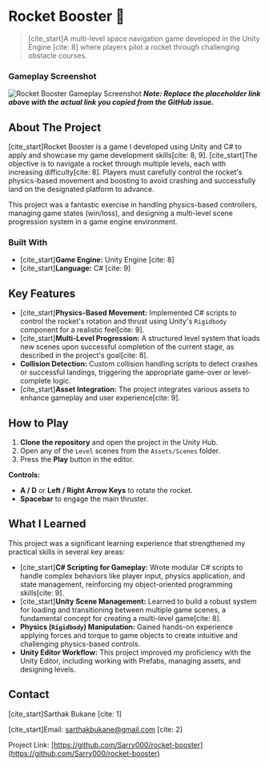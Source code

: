 # Rocket Booster 🚀

> [cite_start]A multi-level space navigation game developed in the Unity Engine [cite: 8] where players pilot a rocket through challenging obstacle courses.

### Gameplay Screenshot
![Rocket Booster Gameplay Screenshot](https://github.com/Sarry000/rocket-booster/issues/1)
***Note: Replace the placeholder link above with the actual link you copied from the GitHub issue.***

## About The Project

[cite_start]Rocket Booster is a game I developed using Unity and C# to apply and showcase my game development skills[cite: 8, 9]. [cite_start]The objective is to navigate a rocket through multiple levels, each with increasing difficulty[cite: 8]. Players must carefully control the rocket's physics-based movement and boosting to avoid crashing and successfully land on the designated platform to advance.

This project was a fantastic exercise in handling physics-based controllers, managing game states (win/loss), and designing a multi-level scene progression system in a game engine environment.

### Built With

* [cite_start]**Game Engine:** Unity Engine [cite: 8]
* [cite_start]**Language:** C# [cite: 9]

## Key Features

* [cite_start]**Physics-Based Movement:** Implemented C# scripts to control the rocket's rotation and thrust using Unity's `Rigidbody` component for a realistic feel[cite: 9].
* [cite_start]**Multi-Level Progression:** A structured level system that loads new scenes upon successful completion of the current stage, as described in the project's goal[cite: 8].
* **Collision Detection:** Custom collision handling scripts to detect crashes or successful landings, triggering the appropriate game-over or level-complete logic.
* [cite_start]**Asset Integration:** The project integrates various assets to enhance gameplay and user experience[cite: 9].

## How to Play

1.  **Clone the repository** and open the project in the Unity Hub.
2.  Open any of the `Level` scenes from the `Assets/Scenes` folder.
3.  Press the **Play** button in the editor.

**Controls:**
* **A / D** or **Left / Right Arrow Keys** to rotate the rocket.
* **Spacebar** to engage the main thruster.

## What I Learned

This project was a significant learning experience that strengthened my practical skills in several key areas:

* [cite_start]**C# Scripting for Gameplay:** Wrote modular C# scripts to handle complex behaviors like player input, physics application, and state management, reinforcing my object-oriented programming skills[cite: 9].
* [cite_start]**Unity Scene Management:** Learned to build a robust system for loading and transitioning between multiple game scenes, a fundamental concept for creating a multi-level game[cite: 8].
* **Physics (`Rigidbody`) Manipulation:** Gained hands-on experience applying forces and torque to game objects to create intuitive and challenging physics-based controls.
* **Unity Editor Workflow:** This project improved my proficiency with the Unity Editor, including working with Prefabs, managing assets, and designing levels.

## Contact

[cite_start]Sarthak Bukane [cite: 1]

[cite_start]Email: [sarthakbukane@gmail.com](mailto:sarthakbukane@gmail.com) [cite: 2]

Project Link: [https://github.com/Sarry000/rocket-booster](https://github.com/Sarry000/rocket-booster)
